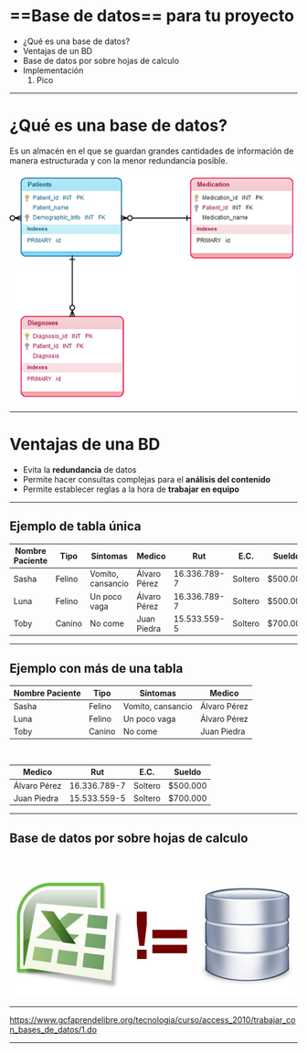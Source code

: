 <!-- $theme: gaia -->
<!-- $size: 16:9 -->


# ==Base de datos== para tu proyecto

- ¿Qué es una base de datos?
- Ventajas de un BD
- Base de datos por sobre hojas de calculo
- Implementación
	1. Pico

---
<!-- *template: invert -->
# ¿Qué es una base de datos?

Es un almacén en el que se guardan grandes cantidades de información de manera estructurada y con la menor redundancia posible.
<p align="center">
	<img src="images/relational-database-model1.png"  height="400">
</p>

---

# Ventajas de una BD
       
       
- Evita la **redundancia** de datos
- Permite hacer consultas complejas para el **análisis del contenido**
- Permite establecer reglas a la hora de **trabajar en equipo**

---


## Ejemplo de tabla única

Nombre Paciente| Tipo | Síntomas | Medico | Rut | E.C. | Sueldo
-------------- | ---- | ------ | ----- | ----| ------| --------
Sasha | Felino | Vomito, cansancio | Álvaro Pérez | 16.336.789-7 | Soltero | $500.000
Luna | Felino | Un poco vaga | Álvaro Pérez | 16.336.789-7 | Soltero | $500.000
Toby | Canino | No come | Juan Piedra | 15.533.559-5 | Soltero | $700.000

---

##  Ejemplo con más de una tabla

Nombre Paciente| Tipo | Síntomas | Medico
-------------- | ---- | ------ | -------
Sasha | Felino | Vomito, cansancio | Álvaro Pérez
Luna | Felino | Un poco vaga | Álvaro Pérez
Toby | Canino | No come | Juan Piedra

<br>

Medico | Rut | E.C. | Sueldo
---- | ------ | -------- | -------
Álvaro Pérez | 16.336.789-7 | Soltero | $500.000
Juan Piedra | 15.533.559-5 | Soltero | $700.000

---
## Base de datos por sobre hojas de calculo

<br />


![120% center](images/excel-worlds-most-used-database.jpg)


---
https://www.gcfaprendelibre.org/tecnologia/curso/access_2010/trabajar_con_bases_de_datos/1.do



---